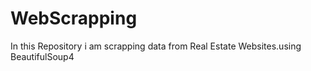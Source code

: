 # WebScrapping
In this Repository i am scrapping data from Real Estate Websites.using BeautifulSoup4
